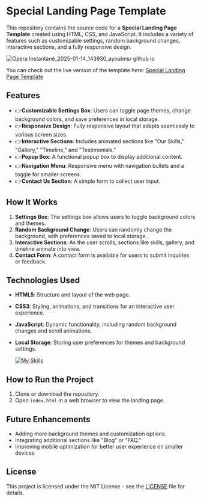 # Special Landing Page Template

This repository contains the source code for a **Special Landing Page Template** created using HTML, CSS, and JavaScript. It includes a variety of features such as customizable settings, random background changes, interactive sections, and a fully responsive design.

![Opera Instantané_2025-01-14_143930_ayoubnsr github io](https://github.com/user-attachments/assets/0de2340f-387e-436c-b874-bb202f11391c)

You can check out the live version of the template here: [Special Landing Page Template](https://ayoubnsr.github.io/-Special-JS-Template/)

## Features
- 👉**Customizable Settings Box**: Users can toggle page themes, change background colors, and save preferences in local storage.
- 👉**Responsive Design**: Fully responsive layout that adapts seamlessly to various screen sizes.
- 👉**Interactive Sections**: Includes animated sections like "Our Skills," "Gallery," "Timeline," and "Testimonials."
- 👉**Popup Box**: A functional popup box to display additional content.
- 👉**Navigation Menu**: Responsive menu with navigation bullets and a toggle for smaller screens.
- 👉**Contact Us Section**: A simple form to collect user input.

## How It Works
1. **Settings Box**: The settings box allows users to toggle background colors and themes.
2. **Random Background Change**: Users can randomly change the background, with preferences saved to local storage.
3. **Interactive Sections**: As the user scrolls, sections like skills, gallery, and timeline animate into view.
4. **Contact Form**: A contact form is available for users to submit inquiries or feedback.

## Technologies Used
- **HTML5**: Structure and layout of the web page.
- **CSS3**: Styling, animations, and transitions for an interactive user experience.
- **JavaScript**: Dynamic functionality, including random background changes and scroll animations.
- **Local Storage**: Storing user preferences for themes and background settings.

  [![My Skills](https://skillicons.dev/icons?i=html,css,js)](https://skillicons.dev)

## How to Run the Project
1. Clone or download the repository.
2. Open `index.html` in a web browser to view the landing page.

## Future Enhancements
- Adding more background themes and customization options.
- Integrating additional sections like "Blog" or "FAQ."
- Improving mobile optimization for better user experience on smaller devices.

## License
This project is licensed under the MIT License - see the [LICENSE](LICENSE) file for details.
